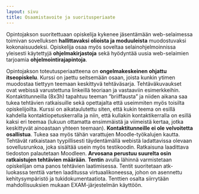 ```yaml
---
layout: sivu
title: Osaamistavoite ja suoritusperiaate
---
```


Opintojakson suoritettuaan opiskelija kykenee jäsentämään web-selaimessa toimivan sovelluksen **hallittavaksi olioista ja moduuleista** muodostuvaksi kokonaisuudeksi. Opiskelija osaa myös soveltaa selainohjelmoinnissa yleisesti käytettyjä **ohjelmakirjastoja** sekä hyödyntää uusia web-selaimien tarjoamia **ohjelmointirajapintoja**. 

Opintojakson toteutusperiaatteena on **ongelmakeskeinen ohjattu itseopiskelu**. Kurssi on jaettu seitsemään osaan, joista kunkin ytimen muodostaa tiettyyn teemaan keskittyvä tehtäväsarja. Tehtäväkuvaukset ovat webissä varustettuna linkeillä teoriaan ja vastaaviin esimerkkeihin. Kontaktitunneilla (8x3h) tapahtuu teeman ”briiffausta” ja niiden aikana saa tukea tehtävien ratkaisuille sekä opettajalta että useimmiten myös toisilta opiskelijoilta. Kurssi on aikataulutettu siten, että kukin teema on esillä kahdella kontaktiopetuskerralla ja niin, että kullakin kontaktikerralla on esillä kaksi eri teemaa (lukuun ottamatta ensimmäistä ja viimeistä kertaa, jotka keskittyvät ainoastaan yhteen teemaan). **Kontaktitunneille ei ole velvoitetta osallistua**. Tukea saa myös tähän varattujen Moodle-työkalujen kautta. Tehtävät ratkaistaan tyypillisesti täydentämällä webistä ladattavissa olevaan sovellusrunkoa, joka sisältää usein myös testikoodin. Ratkaisuna laadittava tiedoston palautetaan Moodleen.  **Arvosana perustuu suurelta osin ratkaistujen tehtävien määrään**. **Tentin** avulla lähinnä varmistetaan opiskelijan oma panos tehtävien laatimisessa. Tentit suoritetaan atk-luokassa tenttiä varten laaditussa virtuaalikoneessa, johon on asennettu kehitysympäristö ja tukidokumentaatiota. Tenttien osalta siirrytään mahdollisuuksien mukaan EXAM-järjestelmän käyttöön.

